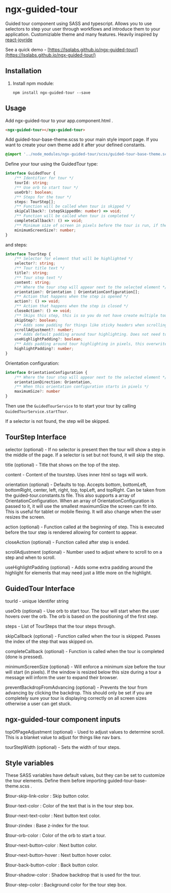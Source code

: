 # ngx-guided-tour
Guided tour component using SASS and typescript. Allows you to use selectors to step your user through workflows and introduce them to your application. Customiziable theme and many features. Heavily inspired by [react-joyride](https://github.com/gilbarbara/react-joyride)

See a quick demo - [https://lsqlabs.github.io/ngx-guided-tour/](https://lsqlabs.github.io/ngx-guided-tour/)

## Installation

1. Install npm module:

    `npm install ngx-guided-tour --save`

## Usage

Add ngx-guided-tour to your app.component.html .
    
```html
<ngx-guided-tour></ngx-guided-tour>
```

Add guided-tour-base-theme.scss to your main style import page. If you want to create your own theme add it after your defined constants.

```scss
@import '../node_modules/ngx-guided-tour/scss/guided-tour-base-theme.scss';
```
Define your tour using the GuidedTour type:

```typescript
interface GuidedTour {
    /** Identifier for tour */
    tourId: string;
    /** Use orb to start tour */
    useOrb?: boolean;
    /** Steps for the tour */
    steps: TourStep[];
    /** Function will be called when tour is skipped */
    skipCallback?: (stepSkippedOn: number) => void;
    /** Function will be called when tour is completed */
    completeCallback?: () => void;
    /** Minimum size of screen in pixels before the tour is run, if the tour is resized below this value the user will be told to resize */
    minimumScreenSize?: number;
}
```

and steps:
```typescript
interface TourStep {
    /** Selector for element that will be highlighted */
    selector?: string;
    /** Tour title text */
    title?: string;
    /** Tour step text */
    content: string;
    /** Where the tour step will appear next to the selected element */
    orientation?: Orientation | OrientationConfiguration[];
    /** Action that happens when the step is opened */
    action?: () => void;
    /** Action that happens when the step is closed */
    closeAction?: () => void;
    /** Skips this step, this is so you do not have create multiple tour configurations based on user settings/permissions */
    skipStep?: boolean;
    /** Adds some padding for things like sticky headers when scrolling to an element */
    scrollAdjustment?: number;
    /** Adds default padding around tour highlighting. Does not need to be true for highlightPadding to work */
    useHighlightPadding?: boolean;
    /** Adds padding around tour highlighting in pixels, this overwrites the default for this step. Is not dependent on useHighlightPadding being true */
    highlightPadding?: number;
}
```

Orientation configuration:
```typescript
interface OrientationConfiguration {
    /** Where the tour step will appear next to the selected element */
    orientationDirection: Orientation,
    /** When this orientation configuration starts in pixels */
    maximumSize?: number
}
```

Then use the `GuidedTourService` to to start your tour by calling `GuidedTourService.startTour`.

If a selector is not found, the step will be skipped.

## TourStep Interface

selector (optional) - If no selector is present then the tour will show a step in the middle of the page. If a selector is set but not found, it will skip the step.

title (optional) - Title that shows on the top of the step.

content - Content of the tourstep. Uses inner html so tags will work.

orientation (optional) - Defaults to top. Accepts bottom, bottomLeft, bottomRight, center, left, right, top, topLeft, and topRight. Can be taken from the guided-tour.constants.ts file. This also supports a array of OrientationConfiguration. When an array of OrientationConfiguration is passed to it, it will use the smallest maximumSize the screen can fit into. This is useful for tablet or mobile flexing. It will also change when the user resizes the screen.

action (optional) - Function called at the beginning of step. This is executed before the tour step is rendered allowing for content to appear.

closeAction (optional) - Function called after step is ended.

scrollAdjustment (optional) - Number used to adjust where to scroll to on a step and when to scroll.

useHighlightPadding (optional) - Adds some extra padding around the highlight for elements that may need just a little more on the highlight.

## GuidedTour Interface

tourId - unique Identifer string

useOrb (optional) - Use orb to start tour. The tour will start when the user hovers over the orb. The orb is based on the positioning of the first step.

steps - List of TourSteps that the tour steps through.

skipCallback (optional) - Function called when the tour is skipped. Passes the index of the step that was skipped on.

completeCallback (optional) - Function is called when the tour is completed (done is pressed).

minimumScreenSize (optional) - Will enforce a minimum size before the tour will start (in pixels). If the window is resized below this size during a tour a message will inform the user to expand their browser.

preventBackdropFromAdvancing (optional) - Prevents the tour from advancing by clicking the backdrop. This should only be set if you are completely sure your tour is displaying correctly on all screen sizes otherwise a user can get stuck.

## ngx-guided-tour component inputs

topOfPageAdjustment (optional) - Used to adjust values to determine scroll. This is a blanket value to adjust for things like nav bars.

tourStepWidth (optional) - Sets the width of tour steps.

## Style variables
These SASS variables have default values, but they can be set to customize the tour elements. Define them before importing guided-tour-base-theme.scss .

$tour-skip-link-color : Skip button color.

$tour-text-color : Color of the text that is in the tour step box.

$tour-next-text-color : Next button text color.

$tour-zindex : Base z-index for the tour.

$tour-orb-color : Color of the orb to start a tour.

$tour-next-button-color : Next button color.

$tour-next-button-hover : Next button hover color.

$tour-back-button-color : Back button color.

$tour-shadow-color : Shadow backdrop that is used for the tour.

$tour-step-color : Background color for the tour step box.